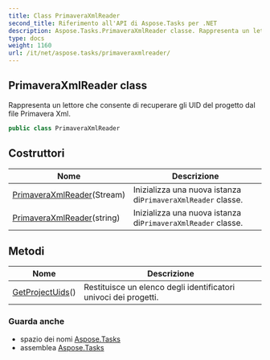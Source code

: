 ```yaml
---
title: Class PrimaveraXmlReader
second_title: Riferimento all'API di Aspose.Tasks per .NET
description: Aspose.Tasks.PrimaveraXmlReader classe. Rappresenta un lettore che consente di recuperare gli UID del progetto dal file Primavera Xml.
type: docs
weight: 1160
url: /it/net/aspose.tasks/primaveraxmlreader/
---
```

## PrimaveraXmlReader class

Rappresenta un lettore che consente di recuperare gli UID del progetto dal file Primavera Xml.

```csharp
public class PrimaveraXmlReader
```

## Costruttori

| Nome | Descrizione |
| --- | --- |
| [PrimaveraXmlReader](primaveraxmlreader/#constructor)(Stream) | Inizializza una nuova istanza di`PrimaveraXmlReader` classe. |
| [PrimaveraXmlReader](primaveraxmlreader/#constructor_1)(string) | Inizializza una nuova istanza di`PrimaveraXmlReader` classe. |

## Metodi

| Nome | Descrizione |
| --- | --- |
| [GetProjectUids](../../aspose.tasks/primaveraxmlreader/getprojectuids/)() | Restituisce un elenco degli identificatori univoci dei progetti. |

### Guarda anche

* spazio dei nomi [Aspose.Tasks](../../aspose.tasks/)
* assemblea [Aspose.Tasks](../../)


